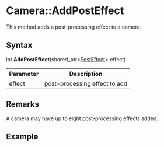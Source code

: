 # Camera::AddPostEffect

This method adds a post-processing effect to a camera.

## Syntax

int **AddPostEffect**(shared_ptr<[PostEffect](PostEffect.md)\> effect)

| Parameter | Description |
|---|---|
| effect | post-processing effect to add |

## Remarks

A camera may have up to eight post-processing effects added.

## Example

```c++

```
